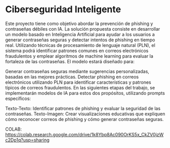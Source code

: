 # Ciberseguridad Inteligente
Este proyecto tiene como objetivo abordar la prevención de phishing y contraseñas débiles con IA. La solución propuesta consiste en desarrollar un modelo basado en Inteligencia Artificial para ayudar a los usuarios a generar contraseñas seguras y detectar intentos de phishing en tiempo real. Utilizando técnicas de procesamiento de lenguaje natural (PLN), el sistema podrá identificar patrones comunes en correos electrónicos fraudulentos y emplear algoritmos de machine learning para evaluar la fortaleza de las contraseñas. El modelo estará diseñado para:

Generar contraseñas seguras mediante sugerencias personalizadas, basadas en las mejores prácticas.
Detectar phishing en correos electrónicos utilizando PLN para identificar características y patrones típicos de correos fraudulentos.
En las siguientes etapas del trabajo, se implementarán modelos de IA para estos dos propósitos, utilizando prompts específicos:

Texto-Texto: Identificar patrones de phishing y evaluar la seguridad de las contraseñas.
Texto-Imagen: Crear visualizaciones educativas que expliquen cómo reconocer correos de phishing y cómo generar contraseñas seguras.



COLAB: https://colab.research.google.com/drive/1k8Ybp8Ac090OrKS5x_CkZV0jzWc2Dp1q?usp=sharing
